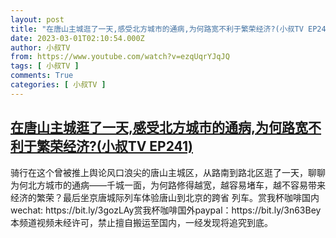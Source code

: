 ```yaml
---
layout: post
title: "在唐山主城逛了一天,感受北方城市的通病,为何路宽不利于繁荣经济?(小叔TV EP241)"
date: 2023-03-01T02:10:54.000Z
author: 小叔TV
from: https://www.youtube.com/watch?v=ezqUqrYJqJQ
tags: [ 小叔TV ]
comments: True
categories: [ 小叔TV ]
---
```

<!--1677636654000-->
[在唐山主城逛了一天,感受北方城市的通病,为何路宽不利于繁荣经济?(小叔TV EP241)](https://www.youtube.com/watch?v=ezqUqrYJqJQ)
------

<div>
骑行在这个曾被推上舆论风口浪尖的唐山主城区，从路南到路北区逛了一天，聊聊为何北方城市的通病——千城一面，为何路修得越宽，越容易堵车，越不容易带来经济的繁荣？最后坐京唐城际列车体验唐山到北京的跨省 列车。赏我杯咖啡国内wechat: https://bit.ly/3gozLAy赏我杯咖啡国外paypal：https://bit.ly/3n63Bey本频道视频未经许可，禁止擅自搬运至国内，一经发现将追究到底。
</div>

